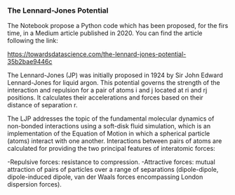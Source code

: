 ### The Lennard-Jones Potential

The Notebook propose a Python code which has been proposed, for the firs time, in a Medium article published in 2020. You can find the article following the link:

https://towardsdatascience.com/the-lennard-jones-potential-35b2bae9446c

The Lennard-Jones (JP) was initially proposed in 1924 by Sir John Edward Lennard-Jones for liquid argon. 
This potential governs the strength of the interaction and repulsion for a pair of atoms i and j located at ri and rj positions. 
It calculates their accelerations and forces based on their distance of separation r.

The LJP addresses the topic of the fundamental molecular dynamics of non-bonded interactions using a soft-disk fluid simulation, which is an implementation of the Equation of Motion in which a spherical particle (atoms) interact with one another. Interactions between pairs of atoms are calculated for providing the two principal features of interatomic forces:

-Repulsive forces: resistance to compression.
-Attractive forces: mutual attraction of pairs of particles over a range of separations (dipole-dipole, dipole-induced dipole, van der Waals forces encompassing London dispersion forces).
